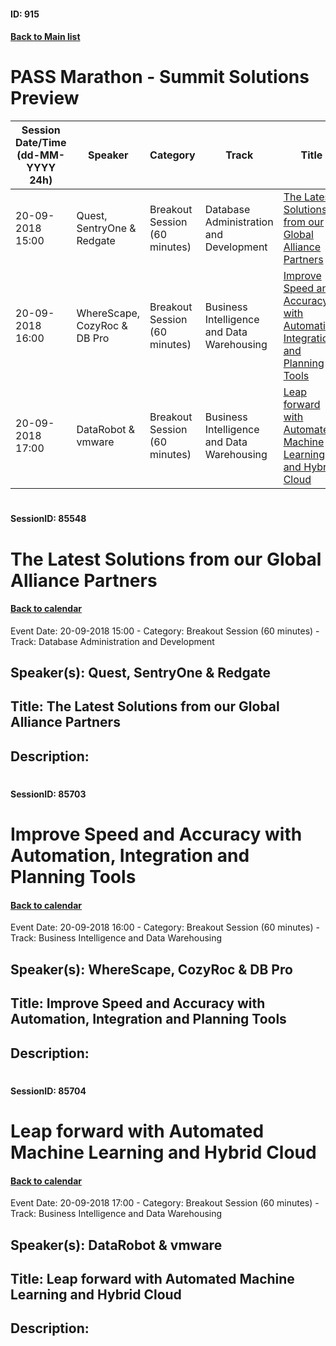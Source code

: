 #### ID: 915
#### [Back to Main list](index.md)
# PASS Marathon - Summit Solutions Preview
Session Date/Time (dd-MM-YYYY 24h)|Speaker|Category|Track|Title
---|---|---|---|---
20-09-2018 15:00|Quest, SentryOne & Redgate|Breakout Session (60 minutes)|Database Administration and Development|[The Latest Solutions from our Global Alliance Partners](#sessionid-85548)
20-09-2018 16:00|WhereScape, CozyRoc & DB Pro|Breakout Session (60 minutes)|Business Intelligence and Data Warehousing|[Improve Speed and Accuracy with Automation, Integration and Planning Tools](#sessionid-85703)
20-09-2018 17:00|DataRobot & vmware|Breakout Session (60 minutes)|Business Intelligence and Data Warehousing|[Leap forward with Automated Machine Learning and Hybrid Cloud](#sessionid-85704)
# 
#### SessionID: 85548
# The Latest Solutions from our Global Alliance Partners
#### [Back to calendar](#id-915)
Event Date: 20-09-2018 15:00 - Category: Breakout Session (60 minutes) - Track: Database Administration and Development
## Speaker(s): Quest, SentryOne & Redgate
## Title: The Latest Solutions from our Global Alliance Partners
## Description:
### 
# 
#### SessionID: 85703
# Improve Speed and Accuracy with Automation, Integration and Planning Tools
#### [Back to calendar](#id-915)
Event Date: 20-09-2018 16:00 - Category: Breakout Session (60 minutes) - Track: Business Intelligence and Data Warehousing
## Speaker(s): WhereScape, CozyRoc & DB Pro
## Title: Improve Speed and Accuracy with Automation, Integration and Planning Tools
## Description:
### 
# 
#### SessionID: 85704
# Leap forward with Automated Machine Learning and Hybrid Cloud
#### [Back to calendar](#id-915)
Event Date: 20-09-2018 17:00 - Category: Breakout Session (60 minutes) - Track: Business Intelligence and Data Warehousing
## Speaker(s): DataRobot & vmware
## Title: Leap forward with Automated Machine Learning and Hybrid Cloud
## Description:
### 
